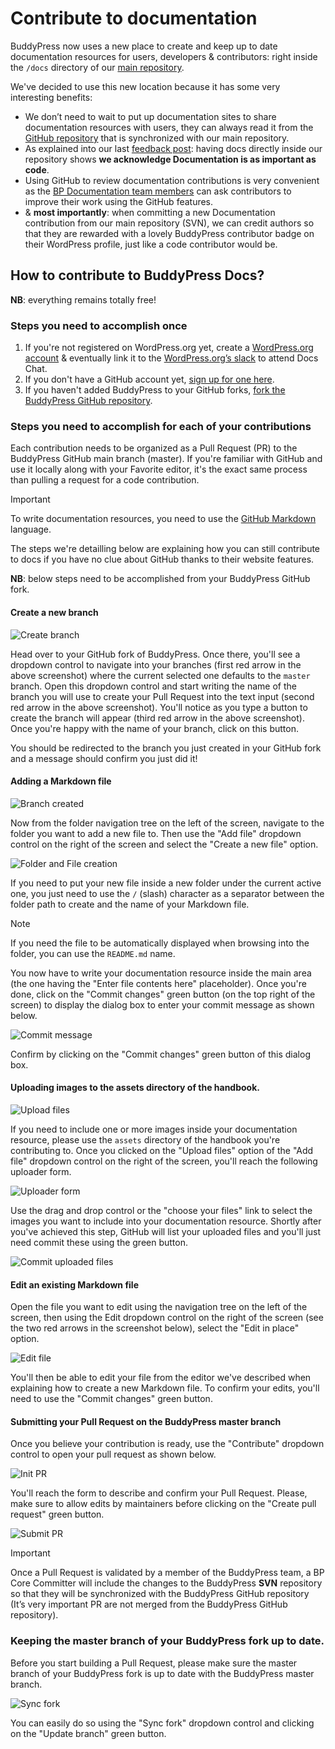 # Contribute to documentation

BuddyPress now uses a new place to create and keep up to date documentation resources for users, developers & contributors: right inside the `/docs` directory of our [main repository](https://buddypress.trac.wordpress.org/browser/trunk#docs).

We've decided to use this new location because it has some very interesting benefits:

- We don’t need to wait to put up documentation sites to share documentation resources with users, they can always read it from the [GitHub repository](https://github.com/imath/buddypress/tree/master/docs) that is synchronized with our main repository.
- As explained into our last [feedback post](https://buddypress.org/2023/06/buddypress-community-contribution/): having docs directly inside our repository shows **we acknowledge Documentation is as important as code**.
- Using GitHub to review documentation contributions is very convenient as the [BP Documentation team members](https://github.com/orgs/buddypress/teams/documentation-team) can ask contributors to improve their work using the GitHub features.
- & **most importantly**: when committing a new Documentation contribution from our main repository (SVN), we can credit authors so that they are rewarded with a lovely BuddyPress contributor badge on their WordPress profile, just like a code contributor would be.

## How to contribute to BuddyPress Docs?

**NB**: everything remains totally free!

### Steps you need to accomplish once

1. If you're not registered on WordPress.org yet, create a [WordPress.org account](https://login.wordpress.org/register?locale=en_US) & eventually link it to the [WordPress.org’s slack](https://make.wordpress.org/chat/) to attend Docs Chat.
2. If you don't have a GitHub account yet, [sign up for one here](https://github.com/signup?source=header-repo&source_repo=buddypress%2Fbuddypress).
3. If you haven't added BuddyPress to your GitHub forks, [fork the BuddyPress GitHub repository](https://docs.github.com/en/get-started/quickstart/fork-a-repo).

### Steps you need to accomplish for each of your contributions

Each contribution needs to be organized as a Pull Request (PR) to the BuddyPress GitHub main branch (master). If you're familiar with GitHub and use it locally along with your Favorite editor, it's the exact same process than pulling a request for a code contribution.

> [!IMPORTANT]
> To write documentation resources, you need to use the [GitHub Markdown](https://docs.github.com/en/get-started/writing-on-github/getting-started-with-writing-and-formatting-on-github/basic-writing-and-formatting-syntax) language.

The steps we're detailling below are explaining how you can still contribute to docs if you have no clue about GitHub thanks to their website features.

**NB**: below steps need to be accomplished from your BuddyPress GitHub fork.

#### Create a new branch

![Create branch](../assets/04-pr-via-github.com-name-branch.png)

Head over to your GitHub fork of BuddyPress. Once there, you'll see a dropdown control to navigate into your branches (first red arrow in the above screenshot) where the current selected one defaults to the `master` branch. Open this dropdown control and start writing the name of the branch you will use to create your Pull Request into the text input (second red arrow in the above screenshot). You'll notice as you type a button to create the branch will appear (third red arrow in the above screenshot). Once you're happy with the name of your branch, click on this button.

You should be redirected to the branch you just created in your GitHub fork and a message should confirm you just did it!

#### Adding a Markdown file

![Branch created](../assets/05-pr-via-github.com-branch-created.png)

Now from the folder navigation tree on the left of the screen, navigate to the folder you want to add a new file to. Then use the "Add file" dropdown control on the right of the screen and select the "Create a new file" option.

![Folder and File creation](../assets/06-pr-via-github.com-new-folder-file.png)

If you need to put your new file inside a new folder under the current active one, you just need to use the `/` (slash) character as a separator between the folder path to create and the name of your Markdown file.

> [!NOTE]
> If you need the file to be automatically displayed when browsing into the folder, you can use the `README.md` name. 

You now have to write your documentation resource inside the main area (the one having the "Enter file contents here" placeholder). Once you're done, click on the "Commit changes" green button (on the top right of the screen) to display the dialog box to enter your commit message as shown below.

![Commit message](../assets/07-pr-via-github.com-commit-changes.png)

Confirm by clicking on the "Commit changes" green button of this dialog box.

#### Uploading images to the assets directory of the handbook.

![Upload files](../assets/08-pr-via-github.com-upload-files.png)

If you need to include one or more images inside your documentation resource, please use the `assets` directory of the handbook you're contributing to. Once you clicked on the "Upload files" option of the "Add file" dropdown control on the right of the screen, you'll reach the following uploader form.

![Uploader form](../assets/09-pr-via-github.com-uploader-form.png)

Use the drag and drop control or the "choose your files" link to select the images you want to include into your documentation resource. Shortly after you've achieved this step, GitHub will list your uploaded files and you'll just need commit these using the green button.

![Commit uploaded files](../assets/10-pr-via-github.com-commit-upload.png)

#### Edit an existing Markdown file

Open the file you want to edit using the navigation tree on the left of the screen, then using the Edit dropdown control on the right of the screen (see the two red arrows in the screenshot below), select the "Edit in place" option.

![Edit file](../assets/11-pr-via-github.com-edit-file.png)

You'll then be able to edit your file from the editor we've described when explaining how to create a new Markdown file. To confirm your edits, you'll need to use the "Commit changes" green button.

#### Submitting your Pull Request on the BuddyPress master branch

Once you believe your contribution is ready, use the "Contribute" dropdown control to open your pull request as shown below.

![Init PR](../assets/12-pr-via-github.com-pull-request.png)

You'll reach the form to describe and confirm your Pull Request. Please, make sure to allow edits by maintainers before clicking on the "Create pull request" green button.

![Submit PR](../assets/14-pr-via-github.com-pull-request.png)

> [!IMPORTANT]
> Once a Pull Request is validated by a member of the BuddyPress team, a BP Core Committer will include the changes to the BuddyPress **SVN** repository so that they will be synchronized with the BuddyPress GitHub repository (It’s very important PR are not merged from the BuddyPress GitHub repository).

### Keeping the master branch of your BuddyPress fork up to date.

Before you start building a Pull Request, please make sure the master branch of your BuddyPress fork is up to date with the BuddyPress master branch.

![Sync fork](../assets/01-pr-via-github.com-sync-fork.png)

You can easily do so using the "Sync fork" dropdown control and clicking on the "Update branch" green button.
